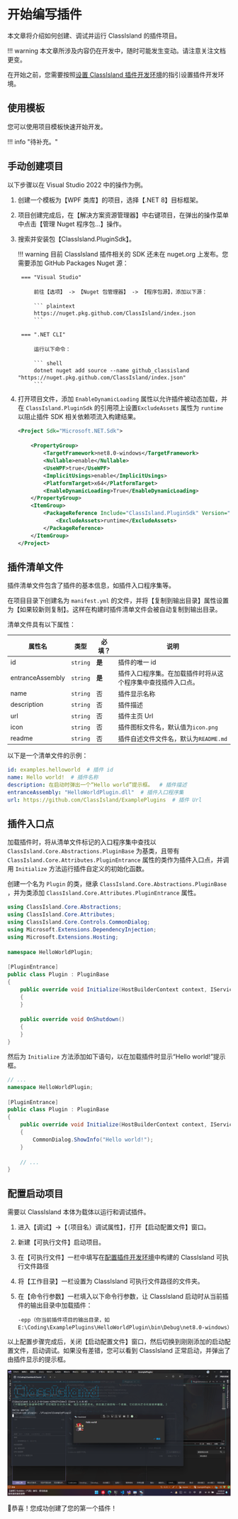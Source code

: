 # 开始编写插件

本文章将介绍如何创建、调试并运行 ClassIsland 的插件项目。

!!! warning
    本文章所涉及内容仍在开发中，随时可能发生变动。请注意关注文档更变。

在开始之前，您需要按照[设置 ClassIsland 插件开发环境](../get-started/devlopment-plugins.md)的指引设置插件开发环境。

## 使用模板

您可以使用项目模板快速开始开发。

!!! info "待补充。"

## 手动创建项目

以下步骤以在 Visual Studio 2022 中的操作为例。

1. 创建一个模板为【WPF 类库】的项目，选择【.NET 8】目标框架。
2. 项目创建完成后，在【解决方案资源管理器】中右键项目，在弹出的操作菜单中点击【管理 Nuget 程序包…】操作。
3. 搜索并安装包【ClassIsland.PluginSdk】。

    !!! warning
        目前 ClassIsland 插件相关的 SDK 还未在 nuget.org 上发布。您需要添加 GitHub Packages Nuget 源：

        === "Visual Studio"

            前往【选项】 -> 【Nuget 包管理器】 -> 【程序包源】，添加以下源：

            ``` plaintext
            https://nuget.pkg.github.com/ClassIsland/index.json
            ```
        
        === ".NET CLI"

            运行以下命令：

            ``` shell
            dotnet nuget add source --name github_classisland "https://nuget.pkg.github.com/ClassIsland/index.json"
            ```

4. 打开项目文件，添加 `EnableDynamicLoading` 属性以允许插件被动态加载，并在 `ClassIsland.PluginSdk` 的引用项上设置`ExcludeAssets` 属性为 `runtime` 以阻止插件 SDK 相关依赖项流入构建结果。

    ```xml title="MyPlugin.csproj" hl_lines="9 13"
    <Project Sdk="Microsoft.NET.Sdk">

        <PropertyGroup>
            <TargetFramework>net8.0-windows</TargetFramework>
            <Nullable>enable</Nullable>
            <UseWPF>true</UseWPF>
            <ImplicitUsings>enable</ImplicitUsings>
            <PlatformTarget>x64</PlatformTarget>
            <EnableDynamicLoading>True</EnableDynamicLoading>
        </PropertyGroup>
        <ItemGroup>
            <PackageReference Include="ClassIsland.PluginSdk" Version="1.0.0">
                <ExcludeAssets>runtime</ExcludeAssets>
            </PackageReference>
        </ItemGroup>
    </Project>

    ```

## 插件清单文件

插件清单文件包含了插件的基本信息，如插件入口程序集等。

在项目目录下创建名为 `manifest.yml` 的文件，并将【复制到输出目录】属性设置为【如果较新则复制】。这样在构建时插件清单文件会被自动复制到输出目录。

清单文件具有以下属性：

| 属性名 | 类型 | 必填？ | 说明 |
| -- | -- | -- | -- |
| id | `string` | **是** | 插件的唯一 id |
| entranceAssembly | `string` | **是** | 插件入口程序集。在加载插件时将从这个程序集中查找插件入口点。 |
| name | `string` | 否 | 插件显示名称 |
| description | `string` | 否 | 插件描述 |
| url | `string` | 否 | 插件主页 Url |
| icon | `string` | 否 | 插件图标文件名，默认值为`icon.png` |
| readme | `string` | 否 | 插件自述文件文件名，默认为`README.md` |

以下是一个清单文件的示例：

```yaml title="manifest.yml"
id: examples.helloworld  # 插件 id
name: Hello world!  # 插件名称
description: 在启动时弹出一个“Hello world”提示框。  # 插件描述
entranceAssembly: "HelloWorldPlugin.dll"  # 插件入口程序集
url: https://github.com/ClassIsland/ExamplePlugins  # 插件 Url
```

## 插件入口点

加载插件时，将从清单文件标记的入口程序集中查找以 `ClassIsland.Core.Abstractions.PluginBase` 为基类，且带有 `ClassIsland.Core.Attributes.PluginEntrance` 属性的类作为插件入口点，并调用 `Initialize` 方法运行插件自定义的初始化函数。

创建一个名为 `Plugin` 的类，继承 `ClassIsland.Core.Abstractions.PluginBase` ，并为类添加 `ClassIsland.Core.Attributes.PluginEntrance` 属性。

```csharp title="Plugin.cs"
using ClassIsland.Core.Abstractions;
using ClassIsland.Core.Attributes;
using ClassIsland.Core.Controls.CommonDialog;
using Microsoft.Extensions.DependencyInjection;
using Microsoft.Extensions.Hosting;

namespace HelloWorldPlugin;

[PluginEntrance]
public class Plugin : PluginBase
{
    public override void Initialize(HostBuilderContext context, IServiceCollection services)
    {
    }

    public override void OnShutdown()
    {
    }
}
```

然后为 `Initialize` 方法添加如下语句，以在加载插件时显示“Hello world!”提示框。

```csharp title="Plugin.cs" hl_lines="9"
// ...
namespace HelloWorldPlugin;

[PluginEntrance]
public class Plugin : PluginBase
{
    public override void Initialize(HostBuilderContext context, IServiceCollection services)
    {
        CommonDialog.ShowInfo("Hello world!");
    }

    // ...
}
```

## 配置启动项目

需要以 ClassIsland 本体为载体以运行和调试插件。

1. 进入【调试】->【（项目名）调试属性】，打开【启动配置文件】窗口。
2. 新建【可执行文件】启动项目。
3. 在【可执行文件】一栏中填写在[配置插件开发环境](../get-started/devlopment-plugins.md#克隆并构建-classisland)中构建的 ClassIsland 可执行文件路径
4. 将【工作目录】一栏设置为 ClassIsland 可执行文件路径的文件夹。
5. 在【命令行参数】一栏填入以下命令行参数，让 ClassIsland 启动时从当前插件的输出目录中加载插件：

    ```plaintext
    -epp（你当前插件项目的输出目录，如 E:\Coding\ExamplePlugins\HelloWorldPlugin\bin\Debug\net8.0-windows）
    ```

以上配置步骤完成后，关闭【启动配置文件】窗口，然后切换到刚刚添加的启动配置文件，启动调试。如果没有差错，您可以看到 ClassIsland 正常启动，并弹出了由插件显示的提示框。

![1721874637367](image/create-project/1721874637367.png)

🎉恭喜！您成功创建了您的第一个插件！

